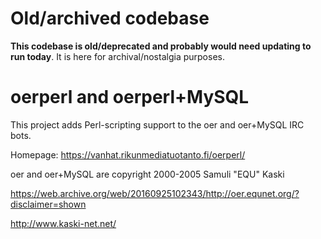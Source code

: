 # Old/archived codebase

**This codebase is old/deprecated and probably would need updating to run today**. It is here for archival/nostalgia purposes.

# oerperl and oerperl+MySQL

This project adds Perl-scripting support to the oer and oer+MySQL IRC bots.

Homepage: https://vanhat.rikunmediatuotanto.fi/oerperl/

oer and oer+MySQL are copyright 2000-2005 Samuli "EQU" Kaski

https://web.archive.org/web/20160925102343/http://oer.equnet.org/?disclaimer=shown

http://www.kaski-net.net/